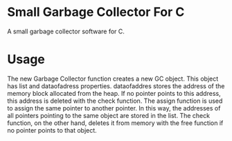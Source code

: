 # Small Garbage Collector For C
A small garbage collector software for C.

# Usage
The new Garbage Collector function creates a new GC object. This object has list and dataofadress properties. dataofaddres stores the address of the memory block allocated from the heap. If no pointer points to this address, this address is deleted with the check function. The assign function is used to assign the same pointer to another pointer. In this way, the addresses of all pointers pointing to the same object are stored in the list. The check function, on the other hand, deletes it from memory with the free function if no pointer points to that object.
